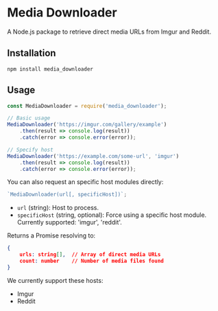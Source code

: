 # Media Downloader

A Node.js package to retrieve direct media URLs from Imgur and Reddit.

## Installation

`npm install media_downloader`

## Usage

```javascript
const MediaDownloader = require('media_downloader');

// Basic usage
MediaDownloader('https://imgur.com/gallery/example')
    .then(result => console.log(result))
    .catch(error => console.error(error));

// Specify host
MediaDownloader('https://example.com/some-url', 'imgur')
    .then(result => console.log(result))
    .catch(error => console.error(error));
```

You can also request an specific host modules directly:

```javascript
`MediaDownloader(url[, specificHost])`;
```

-   `url` (string): Host to process.
-   `specificHost` (string, optional): Force using a specific host module. Currently supported: 'imgur', 'reddit'.

Returns a Promise resolving to:

```json
{
    urls: string[],  // Array of direct media URLs
    count: number    // Number of media files found
}
```

We currently support these hosts:

-   Imgur
-   Reddit
